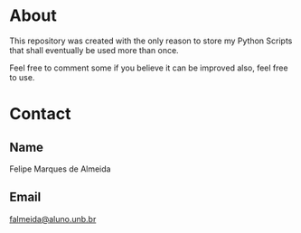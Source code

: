 # About

This repository was created with the only reason to store my Python Scripts that shall eventually be used more than once.

Feel free to comment some if you believe it can be improved also, feel free to use.

# Contact

## Name

Felipe Marques de Almeida

## Email

falmeida@aluno.unb.br
